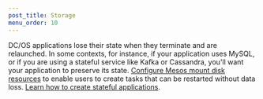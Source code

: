 ```yaml
---
post_title: Storage
menu_order: 10
---
```


DC/OS applications lose their state when they terminate and are relaunched. In some contexts, for instance, if your application uses MySQL, or if you are using a stateful service like Kafka or Cassandra, you'll want your application to preserve its state. [Configure Mesos mount disk resources](/docs/1.9/administration/storage/mount-disk-resources/) to enable users to create tasks that can be restarted without data loss. [Learn how to create stateful applications](/docs/1.9/usage/storage/persistent-volume/).
